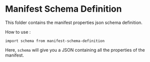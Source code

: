 # Manifest Schema Definition

This folder contains the manifest properties json schema definition.

How to use :

`import schema from manifest-schema-definition`

Here, `schema` will give you a JSON containing all the properties of the manifest.
